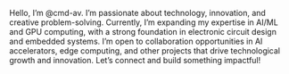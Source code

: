 Hello, I’m @cmd-av. I’m passionate about technology, innovation, and creative problem-solving. Currently, I’m expanding my expertise in AI/ML and GPU computing, with a strong foundation in electronic circuit design and embedded systems. I’m open to collaboration opportunities in AI accelerators, edge computing, and other projects that drive technological growth and innovation. Let’s connect and build something impactful!

<!---
cmd-av/cmd-av is a ✨ special ✨ repository because its `README.md` (this file) appears on your GitHub profile.
You can click the Preview link to take a look at your changes.
--->
